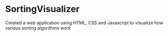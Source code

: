 # SortingVisualizer
 Created a web application using HTML, CSS and Javascript to visualize how various sorting algorithms work
